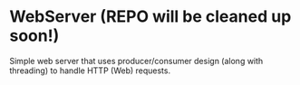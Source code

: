 # WebServer (REPO will be cleaned up soon!)

Simple web server that uses producer/consumer design (along with threading) to handle HTTP (Web) requests.
